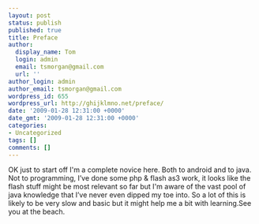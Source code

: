 ```yaml
---
layout: post
status: publish
published: true
title: Preface
author:
  display_name: Tom
  login: admin
  email: tsmorgan@gmail.com
  url: ''
author_login: admin
author_email: tsmorgan@gmail.com
wordpress_id: 655
wordpress_url: http://ghijklmno.net/preface/
date: '2009-01-28 12:31:00 +0000'
date_gmt: '2009-01-28 12:31:00 +0000'
categories:
- Uncategorized
tags: []
comments: []
---
```

<!-- more -->

<p>OK just to start off I'm a complete novice here. Both to android and to java. Not to programming, I&#8217;ve done some php &amp; flash as3 work, it looks like the flash stuff might be most relevant so far but I'm aware of the vast pool of java knowledge that I&#8217;ve never even dipped my toe into. So a lot of this is likely to be very slow and basic but it might help me a bit with learning.See you at the beach.</p>

